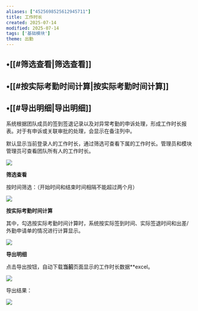 ```yaml
---
aliases: ["4525698525612945711"]
title: 工作时长
created: 2025-07-14
modified: 2025-07-14
tags: ['基础模块']
theme: 出勤
---
```


## •[[#筛选查看|筛选查看]]

## •[[#按实际考勤时间计算|按实际考勤时间计算]]

## •[[#导出明细|导出明细]]

系统根据团队成员的签到签退记录以及对异常考勤的申诉处理，形成工作时长报表。对于有申诉或关联审批的处理，会显示在备注列中。

默认显示当前登录人的工作时长，通过筛选可查看下属的工作时长。管理员和模块管理员可查看团队所有人的工作时长。

![](142d38b2f4318e3ea8b51fe20b986e4c.jpg)

**筛选查看**

按时间筛选：（开始时间和结束时间相隔不能超过两个月）

![](e8a431011f9c28440cad0e11a6949429.jpg)

**按实际考勤时间计算**

其中，勾选按实际考勤时间计算时，系统按实际签到时间、实际签退时间和出差/外勤申请单的情况进行计算显示。

![](70ceea215237c3c5875afa14266ad5e6.jpg)

**导出明细**

点击导出按钮，自动下载**当前**页面显示的工作时长数据**excel。

![](19234126a7ef5cc8dd0aca683d7b3ced.jpg)

导出结果：

![](50c607539a05027f68e69b40010f17c6.jpg)